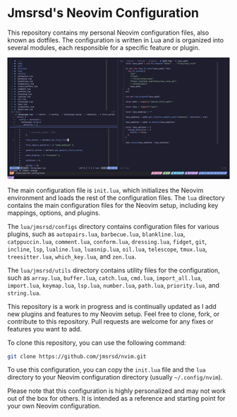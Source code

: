 # Jmsrsd's Neovim Configuration

This repository contains my personal Neovim configuration files, also known as
dotfiles. The configuration is written in Lua and is organized into several
modules, each responsible for a specific feature or plugin.

![Screenshot](/screenshots/202311201429.png)

The main configuration file is `init.lua`, which initializes the Neovim
environment and loads the rest of the configuration files. The `lua` directory
contains the main configuration files for the Neovim setup, including key
mappings, options, and plugins.

The `lua/jmsrsd/configs` directory contains configuration files for various
plugins, such as `autopairs.lua`, `barbecue.lua`, `blankline.lua`,
`catppuccin.lua`, `comment.lua`, `conform.lua`, `dressing.lua`, `fidget`,
`git`, `incline`, `lsp`, `lualine.lua`, `luasnip.lua`, `oil.lua`, `telescope`,
`tmux.lua`, `treesitter.lua`, `which_key.lua`, and `zen.lua`.

The `lua/jmsrsd/utils` directory contains utility files for the configuration,
such as `array.lua`, `buffer.lua`, `catch.lua`, `cmd.lua`, `import_all.lua`,
`import.lua`, `keymap.lua`, `lsp.lua`, `number.lua`, `path.lua`,
`priority.lua`, and `string.lua`.

This repository is a work in progress and is continually updated as I add new
plugins and features to my Neovim setup. Feel free to clone, fork, or
contribute to this repository. Pull requests are welcome for any fixes or
features you want to add.

To clone this repository, you can use the following command:

```bash
git clone https://github.com/jmsrsd/nvim.git
```

To use this configuration, you can copy the `init.lua` file and the `lua`
directory to your Neovim configuration directory (usually `~/.config/nvim`).

Please note that this configuration is highly personalized and may not work out
of the box for others. It is intended as a reference and starting point for
your own Neovim configuration.
